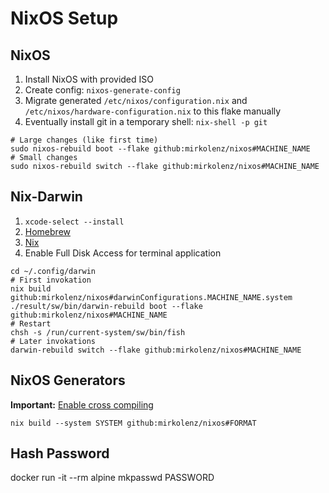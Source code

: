 # NixOS Setup

## NixOS

1. Install NixOS with provided ISO
2. Create config: `nixos-generate-config`
3. Migrate generated `/etc/nixos/configuration.nix` and `/etc/nixos/hardware-configuration.nix` to this flake manually
4. Eventually install git in a temporary shell: `nix-shell -p git`

```shell
# Large changes (like first time)
sudo nixos-rebuild boot --flake github:mirkolenz/nixos#MACHINE_NAME
# Small changes
sudo nixos-rebuild switch --flake github:mirkolenz/nixos#MACHINE_NAME
```

## Nix-Darwin

1. `xcode-select --install`
2. [Homebrew](https://brew.sh)
3. [Nix](https://github.com/DeterminateSystems/nix-installer)
4. Enable Full Disk Access for terminal application

```shell
cd ~/.config/darwin
# First invokation
nix build github:mirkolenz/nixos#darwinConfigurations.MACHINE_NAME.system
./result/sw/bin/darwin-rebuild boot --flake github:mirkolenz/nixos#MACHINE_NAME
# Restart
chsh -s /run/current-system/sw/bin/fish
# Later invokations
darwin-rebuild switch --flake github:mirkolenz/nixos#MACHINE_NAME
```

## NixOS Generators

**Important:** [Enable cross compiling](https://github.com/nix-community/nixos-generators#cross-compiling)

```shell
nix build --system SYSTEM github:mirkolenz/nixos#FORMAT
```

## Hash Password

docker run -it --rm alpine mkpasswd PASSWORD
